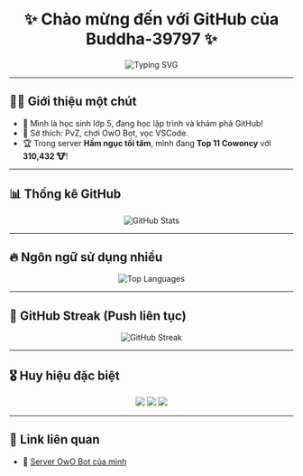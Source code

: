 <h1 align="center">✨ Chào mừng đến với GitHub của Buddha-39797 ✨</h1>

<p align="center">
  <img src="https://readme-typing-svg.demolab.com?font=Fira+Code&size=24&duration=4000&pause=1000&center=true&vCenter=true&width=435&lines=🌱+Lập+trình+nhí+11+tuổi;🎮+Fan+cứng+Plants+vs+Zombies;🔥+Top+11+OwO+Cowoncy;💻+Chăm+push+code+mỗi+ngày" alt="Typing SVG" />
</p>

---

## 🧑‍💻 Giới thiệu một chút

- 🧠 Mình là học sinh lớp 5, đang học lập trình và khám phá GitHub!
- 🌟 Sở thích: PvZ, chơi OwO Bot, vọc VSCode.
- 🏆 Trong server **Hầm ngục tối tăm**, mình đang **Top 11 Cowoncy** với **310,432 🐮**!

---

## 📊 Thống kê GitHub

<p align="center">
  <img src="https://github-readme-stats.vercel.app/api?username=Buddha-39797&show_icons=true&theme=radical&hide=prs,issues&count_private=true" alt="GitHub Stats" />
</p>

---

## 🔥 Ngôn ngữ sử dụng nhiều

<p align="center">
  <img src="https://github-readme-stats.vercel.app/api/top-langs/?username=Buddha-39797&layout=compact&theme=radical" alt="Top Languages" />
</p>

---

## 🧱 GitHub Streak (Push liên tục)

<p align="center">
  <img src="https://streak-stats.demolab.com?user=Buddha-39797&theme=radical&hide_border=true" alt="GitHub Streak" />
</p>

---

## 🎖 Huy hiệu đặc biệt

<p align="center">
  <img src="https://img.shields.io/badge/Class-5-yellow?style=flat-square" />
  <img src="https://img.shields.io/badge/Top%2011%20Cowoncy-Hầm%20ngục%20tối%20tăm-brightgreen?style=flat-square" />
  <img src="https://img.shields.io/badge/Fan%20PvZ-💀🧟-purple?style=flat-square" />
</p>

---

## 📎 Link liên quan

- 🔗 [Server OwO Bot của mình](https://discord.gg/tdqznfah3s)
